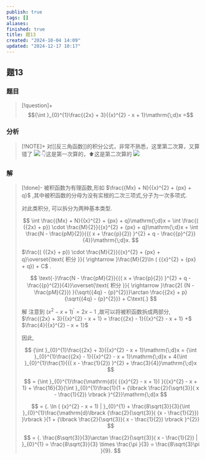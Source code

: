 ```yaml
---
publish: true
tags: []
aliases: 
finished: true
title: 题13
created: "2024-10-04 14:09"
updated: "2024-12-17 10:17"
---
```

## 题13
### 题目
> [!question]+
> $${\int }_{0}^{1}\frac{{2x} + 3}{{x}^{2} - x + 1}\mathrm{\;d}x =$$
### 分析
> [!NOTE]+
> 对[[反三角函数]]的积分公式，非常不熟悉，这里第二次算，又算错了
> ![](https://img.hwenyi.live/202412181147561.webp)
> 👇这是第一次算的，⬆️这是第二次算的
> ![](https://img.hwenyi.live/202412081526410.webp)
### 解
> [!done]-
> 被积函数为有理函数,形如 $\frac{{Mx} + N}{{x}^{2} + {px} + q}$ ,其中被积函数的分母为没有实根的二次三项式,分子为一次多项式.
> 
> 对此类积分, 可以拆分为两种基本类型.
> 
> $$
> \int \frac{{Mx} + N}{{x}^{2} + {px} + q}\mathrm{\;d}x = \int \frac{( {{2x} + p}) \cdot \frac{M}{2}}{{x}^{2} + {px} + q}\mathrm{\;d}x + \int \frac{N - \frac{pM}{2}}{{( x + \frac{p}{2}) }^{2} + q - \frac{{p}^{2}}{4}}\mathrm{\;d}x.
> $$
> 
> $\frac{( {{2x} + p}) \cdot \frac{M}{2}}{{x}^{2} + {px} + q}\overset{\text{ 积分 }}{ \rightarrow }\frac{M}{2}\ln ( {{x}^{2} + {px} + q}) + C$ .
> 
> $$
> \text{-}\frac{N - \frac{pM}{2}}{{( x + \frac{p}{2}) }^{2} + q - \frac{{p}^{2}}{4}}\overset{\text{ 积分 }}{ \rightarrow }\frac{2( {N - \frac{pM}{2}}) }{\sqrt{{4q} - {p}^{2}}}\arctan \frac{{2x} + p}{\sqrt{{4q} - {p}^{2}}} + C\text{.}
> $$
> 
> 解 注意到 ${( {x}^{2} - x + 1) }^{\prime } = {2x} - 1$ ,故可以将被积函数拆成两部分, $\frac{{2x} + 3}{{x}^{2} - x + 1} = \frac{{2x} - 1}{{x}^{2} - x + 1} +$ $\frac{4}{{x}^{2} - x + 1}$
> 
> 因此,
> 
> $$
> {\int }_{0}^{1}\frac{{2x} + 3}{{x}^{2} - x + 1}\mathrm{\;d}x = {\int }_{0}^{1}\frac{{2x} - 1}{{x}^{2} - x + 1}\mathrm{\;d}x + 4{\int }_{0}^{1}\frac{1}{{( x - \frac{1}{2}) }^{2} + \frac{3}{4}}\mathrm{\;d}x
> $$
> 
> $$
> = {\int }_{0}^{1}\frac{\mathrm{d}( {{x}^{2} - x + 1}) }{{x}^{2} - x + 1} + \frac{16}{3}{\int }_{0}^{1}\frac{1}{1 + {\lbrack \frac{2}{\sqrt{3}}( x - \frac{1}{2}) \rbrack }^{2}}\mathrm{\;d}x
> $$
> 
> $$
> = {. \ln ( {x}^{2} - x + 1) | }_{0}^{1} + \frac{8\sqrt{3}}{3}{\int }_{0}^{1}\frac{\mathrm{d}\lbrack {\frac{2}{\sqrt{3}}( {x - \frac{1}{2}}) }\rbrack }{1 + {\lbrack \frac{2}{\sqrt{3}}( x - \frac{1}{2}) \rbrack }^{2}}
> $$
> 
> $$
> = {. \frac{8\sqrt{3}}{3}\arctan \frac{2}{\sqrt{3}}( x - \frac{1}{2}) | }_{0}^{1} = \frac{8\sqrt{3}}{3} \times \frac{\pi }{3} = \frac{8\sqrt{3}\pi }{9}.
> $$